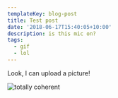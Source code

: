 ```yaml
---
templateKey: blog-post
title: Test post
date: '2018-06-17T15:40:05+10:00'
description: is this mic on?
tags:
  - gif
  - lol
---
```

Look, I can upload a picture!



![totally coherent](/img/200w_d.gif)
